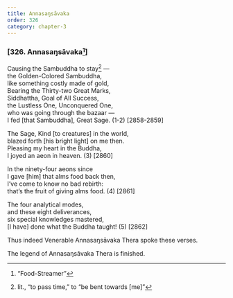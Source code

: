 ```yaml
---
title: Annasaŋsāvaka
order: 326
category: chapter-3
---
```


### \[326. Annasaŋsāvaka[^1]\]

Causing the Sambuddha to stay[^2] —  
the Golden-Colored Sambuddha,  
like something costly made of gold,  
Bearing the Thirty-two Great Marks,  
Siddhattha, Goal of All Success,  
the Lustless One, Unconquered One,  
who was going through the bazaar —  
I fed \[that Sambuddha\], Great Sage. (1-2) \[2858-2859\]

The Sage, Kind \[to creatures\] in the world,  
blazed forth \[his bright light\] on me then.  
Pleasing my heart in the Buddha,  
I joyed an aeon in heaven. (3) \[2860\]

In the ninety-four aeons since  
I gave \[him\] that alms food back then,  
I’ve come to know no bad rebirth:  
that’s the fruit of giving alms food. (4) \[2861\]

The four analytical modes,  
and these eight deliverances,  
six special knowledges mastered,  
\[I have\] done what the Buddha taught! (5) \[2862\]

Thus indeed Venerable Annasaŋsāvaka Thera spoke these verses.

The legend of Annasaŋsāvaka Thera is finished.

[^1]: “Food-Streamer”

[^2]: lit., “to pass time,” to “be bent towards \[me\]”
